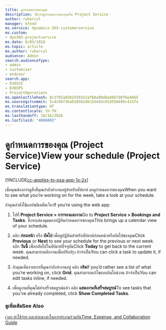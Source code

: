 ```yaml
---
title: ดูกำหนดการของคุณ
description: วิธีการดูกำหนดการของคุณใน Project Service
author: ruhercul
manager: kfend
ms.service: dynamics-365-customerservice
ms.custom:
- dyn365-projectservice
ms.date: 8/03/2018
ms.topic: article
ms.author: ruhercul
audience: Admin
search.audienceType:
- admin
- customizer
- enduser
search.app:
- D365CE
- D365PS
- ProjectOperations
ms.openlocfilehash: 8c3f85a8502439322af68a90d8a46bfd0fbe4b65
ms.sourcegitcommit: 5c4c9bf3ba018562d6cb3443c01d550489c415fa
ms.translationtype: HT
ms.contentlocale: th-TH
ms.lasthandoff: 10/16/2020
ms.locfileid: "4086003"
---
```

# <a name="view-your-schedule-project-service"></a><span data-ttu-id="1bb5d-103">ดูกำหนดการของคุณ (Project Service)</span><span class="sxs-lookup"><span data-stu-id="1bb5d-103">View your schedule (Project Service)</span></span>

[!INCLUDE[cc-applies-to-psa-app-1x-2x](../includes/cc-applies-to-psa-app-1x-2x.md)]

<span data-ttu-id="1bb5d-104">เมื่อคุณต้องการดูสิ่งที่คุณกำลังทำงานอยู่สำหรับสัปดาห์ มาดูกำหนดการของคุณ</span><span class="sxs-lookup"><span data-stu-id="1bb5d-104">When you want to see what you’re working on for the week, take a look at your schedule.</span></span>  
  
 <span data-ttu-id="1bb5d-105">ถ้าคุณกำลังใช้แอปพลิเคชันเว็บ:</span><span class="sxs-lookup"><span data-stu-id="1bb5d-105">If you’re using the web app:</span></span>  
  
1.  <span data-ttu-id="1bb5d-106">ไปที่ **Project Service > การจองและงาน**</span><span class="sxs-lookup"><span data-stu-id="1bb5d-106">Go to **Project Service > Bookings and Tasks**.</span></span> <span data-ttu-id="1bb5d-107">ซึ่งจะแสดงมุมมองปฏิทินกำหนดการของคุณ</span><span class="sxs-lookup"><span data-stu-id="1bb5d-107">This brings up a calendar view of your schedule.</span></span>  
  
2.  <span data-ttu-id="1bb5d-108">คลิก **ก่อนหน้า** หรือ **ถัดไป** เพื่อดูปฏิทินสำหรับสัปดาห์ก่อนหน้าหรือถัดไปของคุณ</span><span class="sxs-lookup"><span data-stu-id="1bb5d-108">Click **Previous** or **Next** to see your schedule for the previous or next week.</span></span> <span data-ttu-id="1bb5d-109">คลิก **วันนี้** เพื่อกลับไปในสัปดาห์ปัจจุบัน</span><span class="sxs-lookup"><span data-stu-id="1bb5d-109">Click **Today** to get back to the current week.</span></span> <span data-ttu-id="1bb5d-110">คุณสามารถคลิกงานเพื่อปรับปรุง ถ้าจำเป็น</span><span class="sxs-lookup"><span data-stu-id="1bb5d-110">You can click a task to update it, if needed.</span></span>  
  
3.  <span data-ttu-id="1bb5d-111">ถ้าคุณเห็นรายการที่คุณกำลังทำงานอยู่ คลิก **กริด**</span><span class="sxs-lookup"><span data-stu-id="1bb5d-111">If you’d rather see a list of what you’re working on, click **Grid**.</span></span> <span data-ttu-id="1bb5d-112">คุณสามารถแก้ไขแบบอินไลน์งาน ถ้าจำเป็น</span><span class="sxs-lookup"><span data-stu-id="1bb5d-112">You can edit tasks inline, if needed.</span></span>  
  
4.  <span data-ttu-id="1bb5d-113">เพื่อดูงานที่คุณได้ทำเสร็จสมบูรณ์แล้ว คลิก **แสดงงานที่เสร็จสมบูรณ์**</span><span class="sxs-lookup"><span data-stu-id="1bb5d-113">To see tasks that you’ve already completed, click **Show Completed Tasks**.</span></span>  
  
### <a name="see-also"></a><span data-ttu-id="1bb5d-114">ดูเพิ่มเติม</span><span class="sxs-lookup"><span data-stu-id="1bb5d-114">See Also</span></span>  
 [<span data-ttu-id="1bb5d-115">เวลา ค่าใช้จ่าย และคำแนะนำในการทำงานร่วมกัน</span><span class="sxs-lookup"><span data-stu-id="1bb5d-115">Time, Expense, and Collaboration Guide</span></span>](../psa/time-expense-collaboration-guide.md)
